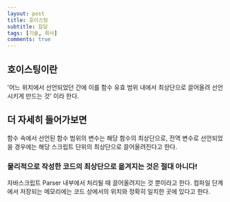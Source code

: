 ```yaml
--- 
layout: post 
title: 호이스팅
subtitle: 잡담 
tags: [기술, 회사] 
comments: true 
--- 
```


## 호이스팅이란
'어느 위치에서 선언되었던 간에 이를 함수 유효 범위 내에서 최상단으로 끌어올려 선언시키게 만드는 것' 이라 한다.


## 더 자세히 들어가보면
함수 속에서 선언된 함수 범위의 변수는 해당 함수의 최상단으로, 전역 변수로 선언되었을 경우에는 해당 스크립트 단위의 최상단으로 끌어올려진다고 한다.

### 물리적으로 작성한 코드의 최상단으로 옮겨지는 것은 **절대** 아니다! 
자바스크립트 Parser 내부에서 처리될 때 끌어올려지는 것 뿐이라고 한다.
컴파일 단계에서 저장되는 메모리에는 코드 상에서의 위치와 정확히 일치한 곳에 있다고 한다.
